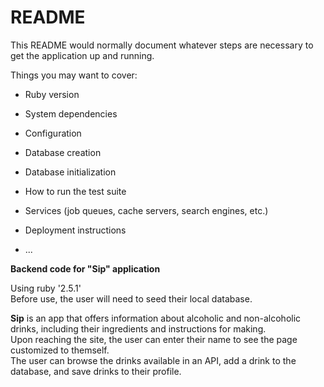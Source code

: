 # README

This README would normally document whatever steps are necessary to get the
application up and running.

Things you may want to cover:

* Ruby version

* System dependencies

* Configuration

* Database creation

* Database initialization

* How to run the test suite

* Services (job queues, cache servers, search engines, etc.)

* Deployment instructions

* ...



**Backend code for "Sip" application**

Using ruby '2.5.1'<br>
Before use, the user will need to seed their local database.

**Sip** is an app that offers information about alcoholic and non-alcoholic drinks, including their ingredients and instructions for making.<br>
Upon reaching the site, the user can enter their name to see the page customized to themself.<br>
The user can browse the drinks available in an API, add a drink to the database, and save drinks to their profile.

